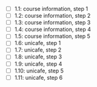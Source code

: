 - [ ] 1.1: course information, step 1
- [ ] 1.2: course information, step 2
- [ ] 1.3: course information, step 3
- [ ] 1.4: course information, step 4
- [ ] 1.5: course information, step 5
- [ ] 1.6: unicafe, step 1
- [ ] 1.7: unicafe, step 2
- [ ] 1.8: unicafe, step 3
- [ ] 1.9: unicafe, step 4
- [ ] 1.10: unicafe, step 5
- [ ] 1.11: unicafe, step 6